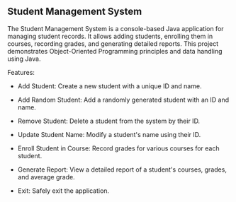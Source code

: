 ## Student Management System

The Student Management System is a console-based Java application for managing student records. It allows adding students, enrolling them in courses, recording grades, and generating detailed reports. This project demonstrates Object-Oriented Programming principles and data handling using Java.

Features:

- Add Student: Create a new student with a unique ID and name.

- Add Random Student: Add a randomly generated student with an ID and name.

- Remove Student: Delete a student from the system by their ID.

- Update Student Name: Modify a student's name using their ID.

- Enroll Student in Course: Record grades for various courses for each student.

- Generate Report: View a detailed report of a student's courses, grades, and average grade.

- Exit: Safely exit the application.
